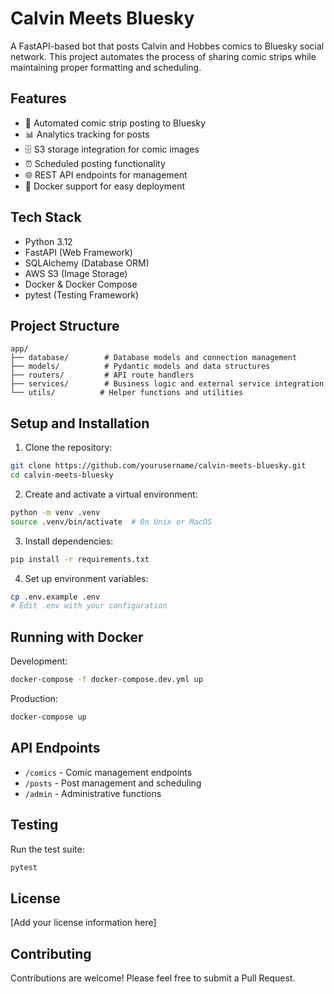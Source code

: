 # Calvin Meets Bluesky

A FastAPI-based bot that posts Calvin and Hobbes comics to Bluesky social network. This project automates the process of sharing comic strips while maintaining proper formatting and scheduling.

## Features

- 🎨 Automated comic strip posting to Bluesky
- 📊 Analytics tracking for posts
- 🗄️ S3 storage integration for comic images
- ⏰ Scheduled posting functionality
- 🌐 REST API endpoints for management
- 🐳 Docker support for easy deployment

## Tech Stack

- Python 3.12
- FastAPI (Web Framework)
- SQLAlchemy (Database ORM)
- AWS S3 (Image Storage)
- Docker & Docker Compose
- pytest (Testing Framework)

## Project Structure

```
app/
├── database/        # Database models and connection management
├── models/          # Pydantic models and data structures
├── routers/         # API route handlers
├── services/        # Business logic and external service integration
└── utils/          # Helper functions and utilities
```

## Setup and Installation

1. Clone the repository:
```bash
git clone https://github.com/yourusername/calvin-meets-bluesky.git
cd calvin-meets-bluesky
```

2. Create and activate a virtual environment:
```bash
python -m venv .venv
source .venv/bin/activate  # On Unix or MacOS
```

3. Install dependencies:
```bash
pip install -r requirements.txt
```

4. Set up environment variables:
```bash
cp .env.example .env
# Edit .env with your configuration
```

## Running with Docker

Development:
```bash
docker-compose -f docker-compose.dev.yml up
```

Production:
```bash
docker-compose up
```

## API Endpoints

- `/comics` - Comic management endpoints
- `/posts` - Post management and scheduling
- `/admin` - Administrative functions

## Testing

Run the test suite:
```bash
pytest
```

## License

[Add your license information here]

## Contributing

Contributions are welcome! Please feel free to submit a Pull Request.